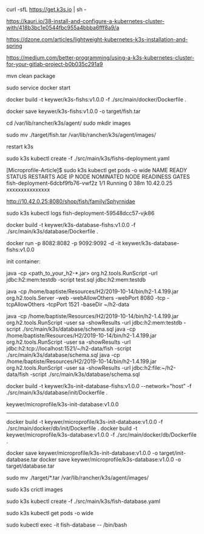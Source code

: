 
curl -sfL https://get.k3s.io | sh -

https://kauri.io/38-install-and-configure-a-kubernetes-cluster-with/418b3bc1e0544fbc955a4bbba6fff8a9/a

https://dzone.com/articles/lightweight-kubernetes-k3s-installation-and-spring

https://medium.com/better-programming/using-a-k3s-kubernetes-cluster-for-your-gitlab-project-b0b035c291a9

mvn clean package

sudo service docker start

docker build -t keywer/k3s-fishs:v1.0.0 -f ./src/main/docker/Dockerfile .

docker save keywer/k3s-fishs:v1.0.0 -o target/fish.tar

cd /var/lib/rancher/k3s/agent/
sudo mkdir images

sudo mv ./target/fish.tar /var/lib/rancher/k3s/agent/images/

restart k3s

sudo k3s kubectl create -f ./src/main/k3s/fishs-deployment.yaml

[Microprofile-Article]$ sudo k3s kubectl get pods -o wide
NAME                               READY   STATUS    RESTARTS   AGE   IP           NODE              NOMINATED NODE   READINESS GATES
fish-deployment-6dcbf9fb76-vwf2z   1/1     Running   0          38m   10.42.0.25   xxxxxxxxxxxxxxx   <none>           <none>

http://10.42.0.25:8080/shop/fish/family/Sphyrnidae

sudo k3s kubectl logs fish-deployment-59548dcc57-vjk86

docker build -t keywer/k3s-database-fishs:v1.0.0 -f ./src/main/k3s/database/Dockerfile .

docker run -p 8082:8082 -p 9092:9092 -d -it keywer/k3s-database-fishs:v1.0.0

init container:

java -cp <path_to_your_h2-*.jar> org.h2.tools.RunScript -url jdbc:h2:mem:testdb -script test.sql
jdbc:h2:mem:testdb

java -cp /home/baptiste/Resources/H2/2019-10-14/bin/h2-1.4.199.jar org.h2.tools.Server -web -webAllowOthers -webPort 8080 -tcp -tcpAllowOthers -tcpPort 1521 -baseDir ~/h2-data

java -cp /home/baptiste/Resources/H2/2019-10-14/bin/h2-1.4.199.jar org.h2.tools.RunScript -user sa -showResults -url jdbc:h2:mem:testdb -script ./src/main/k3s/database/schema.sql
java -cp /home/baptiste/Resources/H2/2019-10-14/bin/h2-1.4.199.jar org.h2.tools.RunScript -user sa -showResults -url jdbc:h2:tcp://localhost:1521/~/h2-data/fish -script ./src/main/k3s/database/schema.sql
java -cp /home/baptiste/Resources/H2/2019-10-14/bin/h2-1.4.199.jar org.h2.tools.RunScript -user sa -showResults -url jdbc:h2:file:~/h2-data/fish -script ./src/main/k3s/database/schema.sql

docker build -t keywer/k3s-init-database-fishs:v1.0.0 --network="host" -f ./src/main/k3s/database/init/Dockerfile .

keywer/microprofile/k3s-init-database:v1.0.0

--------------------------

docker build -t keywer/microprofile/k3s-init-database:v1.0.0 -f ./src/main/docker/db/init/Dockerfile .
docker build -t keywer/microprofile/k3s-database:v1.0.0 -f ./src/main/docker/db/Dockerfile .

docker save keywer/microprofile/k3s-init-database:v1.0.0 -o target/init-database.tar
docker save keywer/microprofile/k3s-database:v1.0.0 -o target/database.tar

sudo mv ./target/*.tar /var/lib/rancher/k3s/agent/images/

sudo k3s crictl images

sudo k3s kubectl create -f ./src/main/k3s/fish-database.yaml

sudo k3s kubectl get pods -o wide

sudo kubectl exec -it fish-database -- /bin/bash